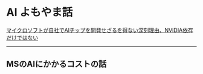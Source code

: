 # AI よもやま話

[マイクロソフトが自社でAIチップを開発せざるを得ない深刻理由、NVIDIA依存だけではない](https://www.sbbit.jp/article/st/113572)

---

## MSのAIにかかるコストの話
